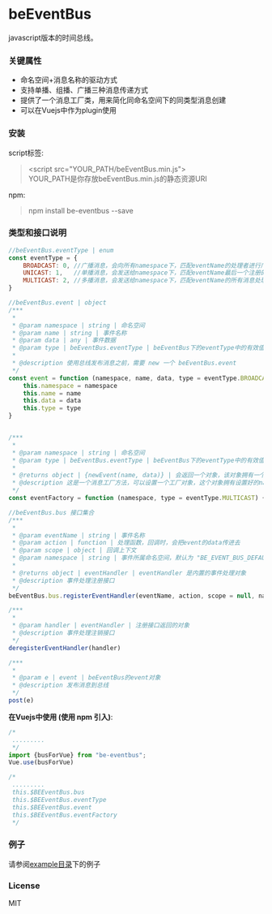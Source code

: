 # beEventBus
javascript版本的时间总线。  

### 关键属性  
- 命名空间+消息名称的驱动方式  
- 支持单播、组播、广播三种消息传递方式  
- 提供了一个消息工厂类，用来简化同命名空间下的同类型消息创建  
- 可以在Vuejs中作为plugin使用  

### 安装  
script标签:  
> \<script src="YOUR_PATH/beEventBus.min.js"></script>  
> YOUR_PATH是你存放beEventBus.min.js的静态资源URI

npm:  
> npm install be-eventbus --save


### 类型和接口说明  
```javascript
//beEventBus.eventType | enum
const eventType = {
    BROADCAST: 0, //广播消息，会向所有namespace下，匹配eventName的处理者进行广播
    UNICAST: 1,   //单播消息，会发送给namespace下，匹配eventName最后一个注册的消息处理者
    MULTICAST: 2, //多播消息，会发送给namespace下，匹配eventName的所有消息处理者
}

//beEventBus.event | object
/***
 * 
 * @param namespace | string | 命名空间
 * @param name | string | 事件名称
 * @param data | any | 事件数据
 * @param type | beEventBus.eventType | beEventBus下的eventType中的有效值
 * 
 * @description 使用总线发布消息之前，需要 new 一个 beEventBus.event
 */
const event = function (namespace, name, data, type = eventType.BROADCAST){
    this.namespace = namespace
    this.name = name
    this.data = data
    this.type = type    
}


/***
 *
 * @param namespace | string | 命名空间
 * @param type | beEventBus.eventType | beEventBus下的eventType中的有效值
 * 
 * @returns object | {newEvent(name, data)} | 会返回一个对象，该对象拥有一个newEvent方法，用来更加便利的创建beEventBus.event对象
 * @description 这是一个消息工厂方法，可以设置一个工厂对象，这个对象拥有设置好的namespace和eventType，该工厂的newEvent方法创建的event会自动设置这两个参数
 */
const eventFactory = function (namespace, type = eventType.MULTICAST) {/*...*/}

//beEventBus.bus 接口集合
/***
 * 
 * @param eventName | string | 事件名称
 * @param action | function | 处理函数，回调时，会把event的data传进去
 * @param scope | object | 回调上下文
 * @param namespace | string | 事件所属命名空间，默认为 "BE_EVENT_BUS_DEFAULT_NAMESPACE"
 * 
 * @returns object | eventHandler | eventHandler 是内置的事件处理对象
 * @description 事件处理注册接口
 */
beEventBus.bus.registerEventHandler(eventName, action, scope = null, namespace = "BE_EVENT_BUS_DEFAULT_NAMESPACE")

/***
 *
 * @param handler | eventHandler | 注册接口返回的对象
 * @description 事件处理注销接口
 */
deregisterEventHandler(handler)

/***
 * 
 * @param e | event | beEventBus的event对象 
 * @description 发布消息到总线
 */
post(e)
```

**在Vuejs中使用 (使用 npm 引入)**:
```javascript
/*
 .........
 */
import {busForVue} from "be-eventbus";
Vue.use(busForVue)

/*
 .........
 this.$BEEventBus.bus
 this.$BEEventBus.eventType
 this.$BEEventBus.event
 this.$BEEventBus.eventFactory
 */

```

### 例子
请参阅[example目录](https://github.com/AKACoder/beEventBus/tree/master/example)下的例子

### License
MIT